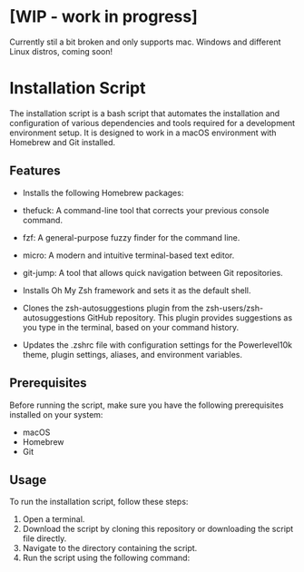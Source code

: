# [WIP - work in progress]
Currently stil a bit broken and only supports mac.
Windows and different Linux distros, coming soon!

# Installation Script

The installation script is a bash script that automates the installation and configuration of various dependencies and tools required for a development environment setup. It is designed to work in a macOS environment with Homebrew and Git installed.

## Features

- Installs the following Homebrew packages:
- thefuck: A command-line tool that corrects your previous console command.
- fzf: A general-purpose fuzzy finder for the command line.
- micro: A modern and intuitive terminal-based text editor.
- git-jump: A tool that allows quick navigation between Git repositories.

- Installs Oh My Zsh framework and sets it as the default shell.

- Clones the zsh-autosuggestions plugin from the zsh-users/zsh-autosuggestions GitHub repository. This plugin provides suggestions as you type in the terminal, based on your command history.

- Updates the .zshrc file with configuration settings for the Powerlevel10k theme, plugin settings, aliases, and environment variables.

## Prerequisites

Before running the script, make sure you have the following prerequisites installed on your system:

- macOS
- Homebrew
- Git

## Usage

To run the installation script, follow these steps:

1. Open a terminal.
2. Download the script by cloning this repository or downloading the script file directly.
3. Navigate to the directory containing the script.
4. Run the script using the following command:
